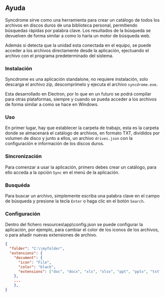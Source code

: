 ## Ayuda

Syncdrome sirve como una herramienta para crear un catálogo de todos los archivos en discos duros de una biblioteca personal, permitiendo búsquedas rápidas por palabra clave. Los resultados de la búsqueda se devuelven de forma similar a como lo haría un motor de búsqueda web.

Además si detecta que la unidad esta conectada en el equipo, se puede acceder a los archivos directamente desde la aplicación, ejectuando el archivo con el programa predeterminado del sistema.

### Instalación

Syncdrome es una aplicación standalone, no requiere instalación, solo descarga el archivo zip, descomprímelo y ejecuta el archivo `syncdrome.exe`.

Esta desarrollado en Electron, por lo que en un futuro se podrá compilar para otras plataformas, siempre y cuando se pueda acceder a los archivos de forma similar a como se hace en Windows.

### Uso

En primer lugar, hay que establecer la carpeta de trabajo, esta es la carpeta donde se almacenará el catálogo de archivos, en formato TXT, divididos por volumen de disco y junto a ellos, un archivo `drives.json` con la configuración e información de los discos duros.

### Sincronización

Para comenzar a usar la aplicación, primero debes crear un catálogo, para ello acceda a la opción `Sync` en el menú de la aplicación.

### Busquéda

Para buscar un archivo, simplemente escriba una palabra clave en el campo de búsqueda y presione la tecla `Enter` o haga clic en el botón `Search`.


### Configuración	


Dentro del fichero resources\app\config.json se puede configurar la aplicación, por ejemplo, para cambiar el color de los iconos de los archivos, o para añadir nuevas extensiones de archivo.

```json
{
  "folder": "C:\\myfolder",
  "extensions": {
    "document": {
      "icon": "File",
      "color": "black",
      "extensions": ["doc", "docx", "xls", "xlsx", "ppt", "pptx", "txt", "odt", "ods", "odp"]
    },
    ...
    },
}
```
